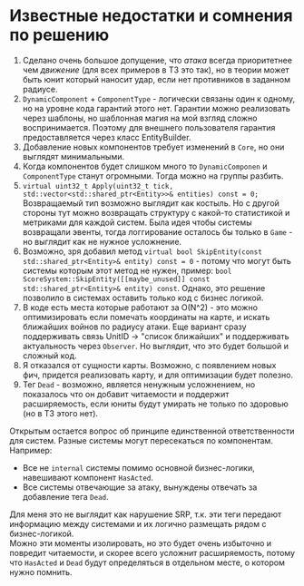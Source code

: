 # **Известные недостатки и сомнения по решению**
1. Сделано очень большое допущение, что *атака* всегда приоритетнее чем *движение* (для всех примеров в ТЗ это так), но в теории может быть юнит который наносит удар, если нет противников в заданном радиусе. 
2. `DynamicComponent` + `ComponentType` - логически связаны один к одному, но на уровне кода гарантий этого нет. Гарантии можно реализовать через шаблоны, но шаблонная магия на мой взгляд сложно воспринимается. Поэтому для внешнего пользователя гарантия предоставляется через класс EntityBuilder.
3. Добавление новых компонентов требует изменений в `Core`, но они выглядят минимальными.   
4. Когда компонентов будет слишком много то `DynamicComponen` и `ComponentType` станут огромными. Тогда можно на группы разбить.
5. `virtual uint32_t Apply(uint32_t tick, std::vector<std::shared_ptr<Entity>>& entities) const = 0;` Возвращаемый тип возможно выглядит как костыль.
Но с другой стороны тут можно возвращать структуру с какой-то статистикой и метриками для каждой систем. Была идея чтобы системы возвращали эвенты, тогда логгирование осталось бы только в `Game` - но выглядит как не нужное усложнение.
6. Возможно, зря добавил метод `virtual bool SkipEntity(const std::shared_ptr<Entity>& entity) const = 0` - потому что могут быть системы которым этот метод не нужен, пример: `bool ScoreSystem::SkipEntity([[maybe_unused]] const std::shared_ptr<Entity>& entity) const`. Однако, это решение позволило в системах оставить только код с бизнес логикой.
7. В коде есть места которые работают за O(N^2) - это можно оптимизировать если помечать координаты на карте, и искать ближайших войнов по радиусу атаки. Еще вариант сразу поддерживать связь UnitID -> "список ближайших" и поддерживать актуальность через `Observer`. Но выглядит, что это будет большой и сложный код.
8. Я отказался от сущности карты. Возможно, с появлением новых фич, придется реализовать карту, и для оптимизации будет полезно.
9. Тег `Dead` - возможно, является ненужным усложнением, но показалось что он добавит читаемости и поддержит расширяемость, если юниты будут умирать не только по здоровью (но в ТЗ этого нет). 
   
Открытым остается вопрос об принципе единственной ответственности для систем. Разные системы могут пересекаться по компонентам.    
Например:   
 - Все не `internal` системы помимо основной бизнес-логики, навешивают компонент `HasActed`.
 - Все системы отвечающие за атаку, вынуждены отвечать за добавление тега `Dead`.
   
Для меня это не выглядит как нарушение SRP, т.к. эти теги передают информацию между системами и их логично размещать рядом с бизнес-логикой.    
Можно эти моменты изолировать, но это будет очень избыточно и повредит читаемости, и скорее всего усложнит расширяемость, потому что `HasActed` и `Dead` будут определяться в отдельном месте, о котором нужно помнить.
   
   
